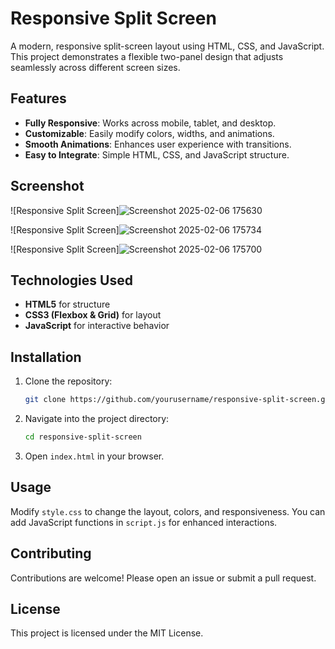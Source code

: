 # Responsive Split Screen

A modern, responsive split-screen layout using HTML, CSS, and JavaScript. This project demonstrates a flexible two-panel design that adjusts seamlessly across different screen sizes.

## Features

- **Fully Responsive**: Works across mobile, tablet, and desktop.
- **Customizable**: Easily modify colors, widths, and animations.
- **Smooth Animations**: Enhances user experience with transitions.
- **Easy to Integrate**: Simple HTML, CSS, and JavaScript structure.

## Screenshot

![Responsive Split Screen]![Screenshot 2025-02-06 175630](https://github.com/user-attachments/assets/c6f5ac8d-0724-451f-928d-e58736c3e705)

![Responsive Split Screen]![Screenshot 2025-02-06 175734](https://github.com/user-attachments/assets/847afc86-733c-496d-9481-622feac03a66)

![Responsive Split Screen]![Screenshot 2025-02-06 175700](https://github.com/user-attachments/assets/93611c22-94b5-4a10-9b50-994ece41bf0c)


## Technologies Used

- **HTML5** for structure
- **CSS3 (Flexbox & Grid)** for layout
- **JavaScript** for interactive behavior

## Installation

1. Clone the repository:
   ```sh
   git clone https://github.com/yourusername/responsive-split-screen.git
   ```
2. Navigate into the project directory:
   ```sh
   cd responsive-split-screen
   ```
3. Open `index.html` in your browser.

## Usage

Modify `style.css` to change the layout, colors, and responsiveness. You can add JavaScript functions in `script.js` for enhanced interactions.

## Contributing

Contributions are welcome! Please open an issue or submit a pull request.

## License

This project is licensed under the MIT License.
